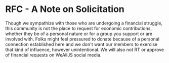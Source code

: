 # RFC - A Note on Solicitation

Though we sympathize with those who are undergoing a financial struggle, this community is not the place to request for economic contributions, whether they be of a personal nature or for a group you support or are involved with. Folks might feel pressured to donate because of a personal connection established here and we don't want our members to exercise that kind of influence, however unintentional. We will also not RT or approve of financial requests on WeAllJS social media.